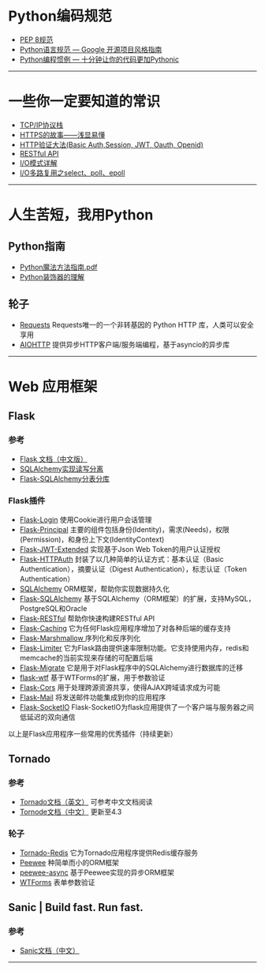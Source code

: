 # Python编码规范
- [PEP 8规范](https://github.com/PuTongjian/python-stack/blob/master/doc/PEP%208.md)
- [Python语言规范 — Google 开源项目风格指南](https://github.com/PuTongjian/python-stack/blob/master/doc/Python%E8%AF%AD%E8%A8%80%E8%A7%84%E8%8C%83%5BGoogle%E5%BC%80%E6%BA%90%E9%A1%B9%E7%9B%AE%E9%A3%8E%E6%A0%BC%E6%8C%87%E5%8D%97%5D.pdf)
- [Python编程惯例 — 十分钟让你的代码更加Pythonic](https://github.com/PuTongjian/python-stack/blob/master/doc/Python%E7%BC%96%E7%A8%8B%E6%83%AF%E4%BE%8B.pdf)

---

# 一些你一定要知道的常识
- [TCP/IP协议栈](https://developer.51cto.com/art/201906/597961.htm)
- [HTTPS的故事——浅显易懂](https://juejin.im/post/5a66ba596fb9a01cb64eed6f)
- [HTTP验证大法(Basic Auth,Session, JWT, Oauth, Openid)](https://segmentfault.com/a/1190000008481722)
- [RESTful API](http://www.ruanyifeng.com/blog/2018/10/restful-api-best-practices.html)
- [I/O模式详解](https://github.com/PuTongjian/python-stack/blob/master/doc/IO%E6%A8%A1%E5%BC%8F%E8%AF%A6%E8%A7%A3.md)
- [I/O多路复用之select、poll、epoll](https://www.cnblogs.com/aspirant/p/9166944.html)

---

# 人生苦短，我用Python
## Python指南
- [Python魔法方法指南.pdf](https://github.com/PuTongjian/python-stack/blob/master/doc/Python%E9%AD%94%E6%B3%95%E6%96%B9%E6%B3%95%E6%8C%87%E5%8D%97.pdf)
- [Python装饰器的理解](https://github.com/PuTongjian/python-stack/blob/master/doc/Python%E8%A3%85%E9%A5%B0%E5%99%A8%E7%9A%84%E7%90%86%E8%A7%A3.md)

## 轮子
- [Requests](https://cn.python-requests.org/zh_CN/latest/)  Requests唯一的一个非转基因的 Python HTTP 库，人类可以安全享用
- [AIOHTTP](https://www.cntofu.com/book/127/readme.html)  提供异步HTTP客户端/服务端编程，基于asyncio的异步库

---

# Web 应用框架
## Flask
### 参考
- [Flask 文档（中文版）](https://dormousehole.readthedocs.io/en/latest/)
- [SQLAlchemy实现读写分离](https://github.com/PuTongjian/python/blob/master/doc/SQLAlchemy%E5%AE%9E%E7%8E%B0%E8%AF%BB%E5%86%99%E5%88%86%E7%A6%BB.md)
- [Flask-SQLAlchemy分表分库](http://www.pythondoc.com/flask-sqlalchemy/binds.html)
### Flask插件
- [Flask-Login](http://www.pythondoc.com/flask-login/)  使用Cookie进行用户会话管理
- [Flask-Principal](https://flask-principal-cn.readthedocs.io/zh_CN/latest/)  主要的组件包括身份(Identity)，需求(Needs)，权限(Permission)，和身份上下文(IdentityContext)
- [Flask-JWT-Extended](https://flask-jwt-extended.readthedocs.io/en/latest/) 实现基于Json Web Token的用户认证授权
- [Flask-HTTPAuth](https://flask-httpauth.readthedocs.io/en/latest/)  封装了以几种简单的认证方式：基本认证（Basic Authentication），摘要认证（Digest Authentication），标志认证（Token Authentication）
- [SQLAlchemy](https://www.osgeo.cn/sqlalchemy/) ORM框架，帮助你实现数据持久化
- [Flask-SQLAlchemy](http://www.pythondoc.com/flask-sqlalchemy/)  基于SQLAlchemy（ORM框架）的扩展，支持MySQL，PostgreSQL和Oracle
- [Flask-RESTful](http://www.pythondoc.com/Flask-RESTful/index.html)  帮助你快速构建RESTful API
- [Flask-Caching](https://pythonhosted.org/Flask-Caching/)  它为任何Flask应用程序增加了对各种后端的缓存支持
- [Flask-Marshmallow ](https://flask-marshmallow.readthedocs.io/en/latest/)  序列化和反序列化
- [Flask-Limiter](https://flask-limiter.readthedocs.io/en/stable/)  它为Flask路由提供速率限制功能。它支持使用内存，redis和memcache的当前实现来存储的可配置后端
- [Flask-Migrate](https://flask-migrate.readthedocs.io/en/latest/)  它是用于对Flask程序中的SQLAlchemy进行数据库的迁移
- [flask-wtf](http://www.pythondoc.com/flask-wtf/)  基于WTForms的扩展，用于参数验证
- [Flask-Cors](https://flask-cors.readthedocs.io/en/latest/)  用于处理跨源资源共享，使得AJAX跨域请求成为可能
- [Flask-Mail](https://pythonhosted.org/Flask-Mail/)  将发送邮件功能集成到你的应用程序
- [Flask-SocketIO](https://flask-socketio.readthedocs.io/en/latest/)  Flask-SocketIO为flask应用提供了一个客户端与服务器之间低延迟的双向通信

以上是Flask应用程序一些常用的优秀插件（持续更新）


## Tornado
### 参考
- [Tornado文档（英文）](http://www.tornadoweb.org/en/stable/)  可参考中文文档阅读
- [Tornode文档（中文）](https://tornado-zh.readthedocs.io/zh/latest/)  更新至4.3
### 轮子
- [Tornado-Redis](https://github.com/leporo/tornado-redis)  它为Tornado应用程序提供Redis缓存服务
- [Peewee](https://www.osgeo.cn/peewee/)  种简单而小的ORM框架
- [peewee-async](https://peewee-async.readthedocs.io/en/latest/)  基于Peewee实现的异步ORM框架
- [WTForms](https://wtforms.readthedocs.io/en/stable/) 表单参数验证

## Sanic | Build fast. Run fast.
### 参考
- [Sanic文档（中文）](https://www.osgeo.cn/sanic/)
---
